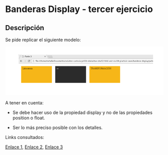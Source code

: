 # Banderas Display - tercer ejercicio

## Descripción

Se pide replicar el siguiente modelo:

![Imagen a replicar](assets/imgs/picture3.jpg)

A tener en cuenta:

* Se debe hacer uso de la propiedad display y no de las propiedades position o float.

* Ser lo más preciso posible con los detalles.

Links consultados:

[Enlace 1][1], [Enlace 2][2], [Enlace 3][3]

 [1]: https://www.w3.org/TR/html/index.html#contents
 [2]: https://developer.mozilla.org/es/docs/Web/CSS/display
 [3]: https://developer.mozilla.org/es/docs/Web/CSS/float